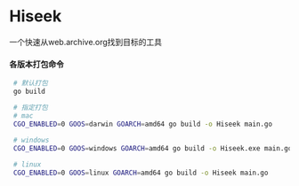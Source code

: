 # Hiseek
一个快速从web.archive.org找到目标的工具


#### 各版本打包命令
```bash
 # 默认打包
 go build 

 # 指定打包
 # mac
 CGO_ENABLED=0 GOOS=darwin GOARCH=amd64 go build -o Hiseek main.go 
 
 # windows
 CGO_ENABLED=0 GOOS=windows GOARCH=amd64 go build -o Hiseek.exe main.go

 # linux
 CGO_ENABLED=0 GOOS=linux GOARCH=amd64 go build -o Hiseek main.go 

```